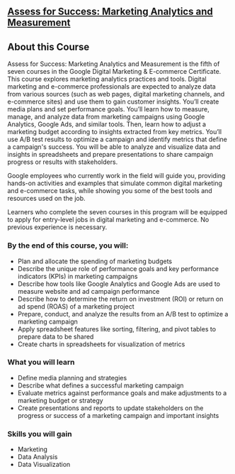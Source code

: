 ## [Assess for Success: Marketing Analytics and Measurement](https://www.coursera.org/programs/smu-software-engineering-wsdeg-uhmy4/learn/assess-for-success?specialization=google-digital-marketing-ecommerce)

## About this Course

Assess for Success: Marketing Analytics and Measurement is the fifth of seven courses in the Google Digital Marketing & E-commerce Certificate. This course explores marketing analytics practices and tools. Digital marketing and e-commerce professionals are expected to analyze data from various sources (such as web pages, digital marketing channels, and e-commerce sites) and use them to gain customer insights. You’ll create media plans and set performance goals. You’ll learn how to measure, manage, and analyze data from marketing campaigns using Google Analytics, Google Ads, and similar tools. Then, learn how to adjust a marketing budget according to insights extracted from key metrics. You’ll use A/B test results to optimize a campaign and identify metrics that define a campaign's success. You will be able to analyze and visualize data and insights in spreadsheets and prepare presentations to share campaign progress or results with stakeholders. 

Google employees who currently work in the field will guide you, providing hands-on activities and examples that simulate common digital marketing and e-commerce tasks, while showing you some of the best tools and resources used on the job.

Learners who complete the seven courses in this program will be equipped to apply for entry-level jobs in digital marketing and e-commerce. No previous experience is necessary.

### By the end of this course, you will:

- Plan and allocate the spending of marketing budgets
- Describe the unique role of performance goals and key performance indicators (KPIs) in marketing campaigns
- Describe how tools like Google Analytics and Google Ads are used to measure website and ad campaign performance
- Describe how to determine the return on investment (ROI) or return on ad spend (ROAS) of a marketing project
- Prepare, conduct, and analyze the results from an A/B test to optimize a marketing campaign
- Apply spreadsheet features like sorting, filtering, and pivot tables to prepare data to be shared
- Create charts in spreadsheets for visualization of metrics

### What you will learn

- Define media planning and strategies
- Describe what defines a successful marketing campaign
- Evaluate metrics against performance goals and make adjustments to a marketing budget or strategy
- Create presentations and reports to update stakeholders on the progress or success of a marketing campaign and important insights

### Skills you will gain

- Marketing
- Data Analysis
- Data Visualization
